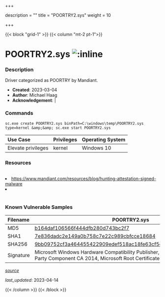 +++

description = ""
title = "POORTRY2.sys"
weight = 10

+++


{{< block "grid-1" >}}
{{< column "mt-2 pt-1">}}


# POORTRY2.sys ![:inline](/images/twitter_verified.png) 


### Description

Driver categorized as POORTRY by Mandiant.

- **Created**: 2023-03-04
- **Author**: Michael Haag
- **Acknowledgement**:  | [](https://twitter.com/)

### Commands

```
sc.exe create POORTRY2.sys binPath=C:\windows\temp\POORTRY2.sys type=kernel &amp;&amp; sc.exe start POORTRY2.sys
```

| Use Case | Privileges | Operating System | 
|:---- | ---- | ---- |
| Elevate privileges | kernel | Windows 10 |

### Resources
<br>
<li><a href="https://www.mandiant.com/resources/blog/hunting-attestation-signed-malware">https://www.mandiant.com/resources/blog/hunting-attestation-signed-malware</a></li>
<li><a href=""></a></li>
<br>

### Known Vulnerable Samples

| Filename | POORTRY2.sys |
|:---- | ---- | 
| MD5 | <a href="https://www.virustotal.com/gui/file/b164daf106566f444dfb280d743bc2f7">b164daf106566f444dfb280d743bc2f7</a> |
| SHA1 | <a href="https://www.virustotal.com/gui/file/7e836dadc2e149a0b758c7e22c989cbfcce18684">7e836dadc2e149a0b758c7e22c989cbfcce18684</a> |
| SHA256 | <a href="https://www.virustotal.com/gui/file/9bb09752cf3a464455422909edef518ac18fe63cf5e1e8d9d6c2e68db62e0c87">9bb09752cf3a464455422909edef518ac18fe63cf5e1e8d9d6c2e68db62e0c87</a> |
| Signature | Microsoft Windows Hardware Compatibility Publisher, Microsoft Windows Third Party Component CA 2014, Microsoft Root Certificate Authority 2010   |


[*source*](https://github.com/magicsword-io/LOLDrivers/tree/main/yaml/poortry2.yaml)

*last_updated:* 2023-04-14








{{< /column >}}
{{< /block >}}
